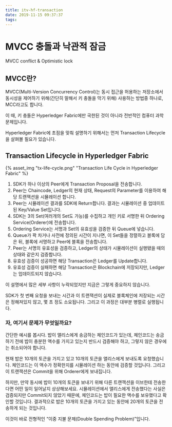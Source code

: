 ```yaml
---
title: itv-hf-transaction
date: 2019-11-15 09:37:37
tags:
---
```

# MVCC 충돌과 낙관적 잠금
MVCC conflict & Optimistic lock

## MVCC란?
MVCC(Multi-Version Concurrency Control)는 동시 접근을 허용하는 저장소에서 동시성을 제어하기 위해(간단히 말해서 키 충돌을 막기 위해) 사용하는 방법중 하나로, MCC라고도 합니다.

이 때, 키 충돌은 Hyperledger Fabric에만 국한된 것이 아니라 전반적인 컴퓨터 과학 문제입니다.

Hyperledger Fabric에 초점을 맞춰 설명하기 위해서는 먼저 Transaction Lifecycle을 살펴볼 필요가 있습니다.

## Transaction Lifecycle in Hyperledger Fabric
{% asset_img "tx-life-cycle.png" "Transaction Life Cycle in Hyperledger Fabric" %}
1. SDK가 하나 이상의 Peer에게 Transaction Proposal을 전송합니다.
2. Peer는 Chaincode, Ledger의 현재 상태, Request의 Parameter를 이용하여 해당 트랜잭션을 시뮬레이션 합니다.
3. Peer는 시뮬레이션 결과를 SDK에 Return합니다. 결과는 시뮬레이션 중 업데이트 된 Key/Value Set입니다.
4. SDK는 3의 Set(여러개의 Set도 가능)를 수집하고 개인 키로 서명한 뒤 Ordering Service(Orderer)에 전송합니다.
5. Ordering Service는 서명과 Set의 유효성을 검증한 뒤 Queue에 넣습니다.
6. Queue가 꽉 차거나 사전에 정의된 시간이 지나면, 이 Set들을 정렬하고 블록에 담은 뒤, 블록에 서명하고 Peer에 블록을 전송합니다.
7. Peer는 서명의 유효성을 검증하고, Ledger의 상태가 시뮬레이션이 실행됐을 때의 상태와 같은지 검증합니다.
8. 유효성 검증이 성공하면 해당 Transaction은 Ledger를 Update합니다.
9. 유효성 검증이 실패하면 해당 Transaction은 Blockchain에 저장되지만, Ledger는 업데이트되지 않습니다.

이 설명에서 많은 세부 사항이 누락되었지만 지금은 그렇게 중요하지 않습니다.

SDK가 첫 번째 요청을 보내는 시간과 이 트랜잭션이 실제로 블록체인에 저장되는 시간은 정해져있지 않고, 몇 초 정도 소요됩니다. 그리고 이 과정은 대부분 병렬로 실행됩니다.

### 자, 여기서 문제가 무엇일까요?
간단한 예시를 봅시다. 밥이 앨리스에게 송금하는 체인코드가 있는데, 체인코드는 송금하기 전에 밥이 충분한 액수를 가지고 있는지 반드시 검증해야 하고, 그렇지 않은 경우에는 취소되어야 합니다.

현재 밥은 10개의 토큰을 가지고 있고 10개의 토큰을 앨리스에게 보내도록 요청했습니다.
체인코드는 이 액수가 정확한지를 시뮬레이션 하는 동안에 검증할 것입니다. 그리고 이 트랜잭션은 Commit을 위해 Orderer에게 보내집니다.

하지만, 만약 동시에 밥이 10개의 토큰을 보내기 위해 다른 트랜잭션을 이브한테 전송한다면 어떤 일이 일어날지 상상해보세요. 시뮬레이션에서 앨리스에게 전송했다는 사실은 검증되지만 Commit되지 않았기 때문에, 체인코드는 밥이 필요한 액수를 보유했다고 확인할 것입니다. 결과적으로 밥은 10개의 토큰을 가지고 있는 동안에 20개의 토큰을 전송하게 되는 것입니다.

이것이 바로 전형적인 “이중 지불 문제(Double Spending Problem)”입니다.